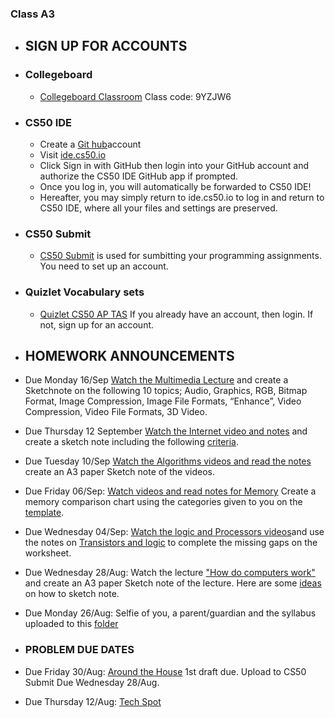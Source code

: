 ### Class A3

- ## SIGN UP FOR ACCOUNTS

- ### Collegeboard
  - [Collegeboard Classroom](https://myap.collegeboard.org/) Class code: 9YZJW6
   
- ### CS50 IDE
  - Create a [Git hub](https://github.com)account
  - Visit [ide.cs50.io](https://ide.cs50.io/)
  - Click Sign in with GitHub then login into your GitHub account and authorize the CS50 IDE GitHub app if prompted.
  - Once you log in, you will automatically be forwarded to CS50 IDE! 
  - Hereafter, you may simply return to ide.cs50.io to log in and return to CS50 IDE, where all your files and settings are preserved.

- ### CS50 Submit

  - [CS50 Submit](https://submit.cs50.io/invites/305e0e769bff4df2ace922df0e9b9b7f) is used for sumbitting your programming assignments. You need to set up an account. 

- ### Quizlet Vocabulary sets
  - [Quizlet CS50 AP TAS](https://quizlet.com/join/e4Hncdwtn) If you already have an account, then login. If not, sign up for an account.

- ## HOMEWORK ANNOUNCEMENTS

- Due Monday 16/Sep [Watch the Multimedia Lecture](https://suzede.github.io/ap/curriculum/understanding_technology/multimedia/) and create a Sketchnote on the following 10 topics; Audio, Graphics, RGB, Bitmap Format, Image Compression, Image File Formats, “Enhance”, Video Compression, Video File Formats, 3D Video.

- Due Thursday 12 September [Watch the Internet video and notes](https://suzede.github.io/ap/curriculum/understanding_technology/internet/) and create a sketch note including the following [criteria](https://docs.google.com/document/d/17yF52JFEJJO5JMHm2rxpeoB5RzRCg2PFpIzGMcMFZDE/edit?usp=sharing).

- Due Tuesday 10/Sep [Watch the Algorithms videos and read the notes](https://docs.cs50.net/2019/ap/problems/algorithms/algorithms.html) create an A3 paper Sketch note of the videos.

- Due Friday 06/Sep: [Watch videos and read notes for Memory](https://suzede.github.io/ap/units/unit0/memory/) Create a memory comparison chart using the categories given to you on the [template](https://drive.google.com/open?id=1dLCxrIwCUWnu7qWh0sqgvQeYHiFIotyANJPXyaEsyW0).

 - Due Wednesday 04/Sep: [Watch the logic and Processors videos](https://suzede.github.io/ap/units/unit0/logic_and_processors/)and use the notes on [Transistors and logic](https://suzede.github.io/ap/assets/pdfs/unit0/transistors_and_logic.pdf)  to complete the missing gaps on the worksheet.

 - Due Wednesday 28/Aug: Watch the lecture ["How do computers work"](https://suzede.github.io/ap/units/unit0/how_computers_work/#how-computers-work) and create an A3 paper Sketch note of the lecture. Here are some [ideas](https://sites.google.com/view/mssuzict/useful-resources?authuser=0#h.p_IbI7MsMZjMvh) on how to sketch note.

 
 - Due Monday 26/Aug: Selfie of you, a parent/guardian and the syllabus uploaded to this [folder](https://drive.google.com/open?id=1BoijIam0I-ZBOIFSJ3sgyN6O9jCDEw6x)
 
 
 
 - ### PROBLEM DUE DATES
 
  - Due Friday 30/Aug: [Around the House](https://docs.cs50.net/2019/ap/problems/house/house.html) 1st draft due. Upload to CS50 Submit Due Wednesday 28/Aug.  
  - Due Thursday 12/Aug: [Tech Spot](https://docs.cs50.net/2019/ap/problems/tech/tech.html)
 
